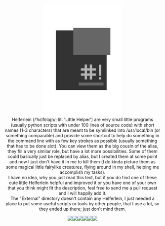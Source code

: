 <p align="center">
	<img src="./icon.png" width="256"/>
	<br/>
	Helferlein (/ˈhɛlfɐlaɪ̯n/; lit. 'Little Helper') are very small little programs (usually python scripts with under 100 lines of source code) with short names (1-3 characters) that are meant to be symlinked into /usr/local/bin (or something comparable) and provide some shortcut to help do something in the command line with as few key strokes as possible (usually something that has to be done alot). You can view them as the big cousin of the alias, they fill a very similar role, but have a lot more possibilities. Some of them could basically just be replaced by alias, but I created them at some point and now I just don't have it in me to kill them (I do kinda picture them as some magical little fairylike creatures, flying around in my shell, helping me accomplish my tasks).<br />I have no idea, why you just read this text, but if you do find one of these cute little Helferlein helpful and improved it or you have one of your own that you think might fit the description, feel free to send me a pull request and I will happily add it.<br />The "External" directory doesn't contain any Helferlein, I just needed a place to put some useful scripts or tools by other people, that I use a lot, so they ended up there; just don't mind them.

</p>

<p align="center">
	<a href="https://www.paypal.me/HubertusWeber"><img src="https://img.shields.io/chrome-web-store/price/nimelepbpejjlbmoobocpfnjhihnpked.svg?style=for-the-badge"/></a><img src="https://forthebadge.com/images/badges/made-with-python.svg"><img src="https://forthebadge.com/images/badges/makes-people-smile.svg"><img src="https://forthebadge.com/images/badges/built-with-love.svg"><img src="https://forthebadge.com/images/badges/for-you.svg"><a href="https://twitter.com/HubertusWeber"><img src="https://img.shields.io/twitter/url/http/shields.io.svg?style=for-the-badge"></a>
</p>
